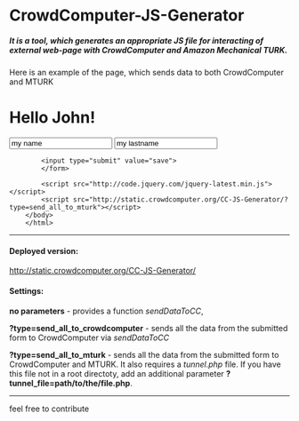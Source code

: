 CrowdComputer-JS-Generator
==========================
<h5>It is a tool, which generates an appropriate JS file for interacting of external web-page with
CrowdComputer and Amazon Mechanical TURK.</h5>

Here is an example of the page, which sends data to both CrowdComputer and MTURK
<source>
	<html>
	<head>
	</head>
	<body>
		<h1>Hello John!</h1>
		<form action="" method="POST">
			<input type="text" id='firstname' name="firstname" value="my name">
			<input type="text" id='lastname' name="lastname" value="my lastname">

			<input type="submit" value="save">
			</form>

			<script src="http://code.jquery.com/jquery-latest.min.js"></script>
			<script src="http://static.crowdcomputer.org/CC-JS-Generator/?type=send_all_to_mturk"></script>
		</body>
		</html>
</source>
<hr>
	<h4>Deployed version:</h4>
	<p>
	<a target='_blank' href='http://static.crowdcomputer.org/CC-JS-Generator/'>http://static.crowdcomputer.org/CC-JS-Generator/</a>

</p>
<h4>Settings:</h4>
<p>
	<strong>no parameters</strong> - provides a function <i>sendDataToCC</i>,
</p>
<p>
	<strong>?type=send_all_to_crowdcomputer</strong> - sends all the data from the submitted form to CrowdComputer via <i>sendDataToCC</i>
</p>
<p>
	<strong>?type=send_all_to_mturk</strong> - sends all the data from the submitted form to CrowdComputer and MTURK. It also requires a <i>tunnel.php</i> file. If you have this file not in a root directoty, add an additional parameter <strong>?tunnel_file=path/to/the/file.php</strong>.
</p>

<hr/>
feel free to contribute
